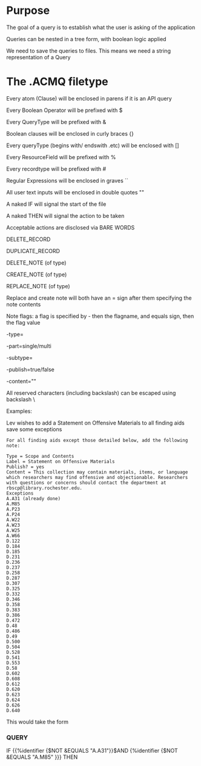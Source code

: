 # Purpose

The goal of a query is to establish what the user is asking of the application

Queries can be nested in a tree form, with boolean logic applied

We need to save the queries to files. This means we need a string representation of a Query

# The .ACMQ filetype

Every atom (Clause) will be enclosed in parens if it is an API query

Every Boolean Operator will be prefixed with $

Every QueryType will be prefixed with &

Boolean clauses will be enclosed in curly braces {}

Every queryType (begins with/ endswith .etc) will be enclosed with []

Every ResourceField will be prefixed with %

Every recordtype will be prefixed with #

Regular Expressions will be enclosed in graves ``

All user text inputs will be enclosed in double quotes ""

A naked IF will signal the start of the file

A naked THEN will signal the action to be taken

Acceptable actions are disclosed via BARE WORDS

DELETE_RECORD

DUPLICATE_RECORD

DELETE_NOTE (of type)

CREATE_NOTE (of type) 

REPLACE_NOTE (of type)

Replace and create note will both have an = sign after them specifying the note contents

Note flags: a flag is specified by - then the flagname, and equals sign, then the flag value


-type=

-part=single/multi

-subtype=

-publish=true/false

-content=""


All reserved characters (including backslash) can be escaped using backslash \


Examples:


Lev wishes to add a Statement on Offensive Materials to all finding aids save some exceptions
```
For all finding aids except those detailed below, add the following note:

Type = Scope and Contents
Label = Statement on Offensive Materials
Publish? = yes
Content = This collection may contain materials, items, or language which researchers may find offensive and objectionable. Researchers with questions or concerns should contact the department at rbscp@library.rochester.edu. 
Exceptions
A.A31 (already done)
A.M85
A.P23
A.P24
A.W22
A.W23
A.W25
A.W66
D.122
D.184
D.185
D.231
D.236
D.237
D.258
D.287
D.307
D.325
D.332
D.346
D.358
D.383
D.386
D.472
D.48
D.486
D.49
D.500
D.504
D.528
D.541
D.553
D.58
D.602
D.608
D.612
D.620
D.623
D.624
D.626
D.640
```
This would take the form
### QUERY
IF {{%identifier {$NOT &EQUALS "A.A31"}}$AND {%identifier {$NOT &EQUALS "A.M85" }}} THEN
